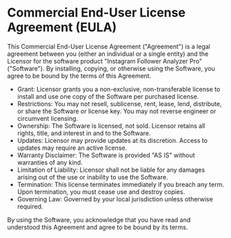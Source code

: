 # Commercial End-User License Agreement (EULA)

This Commercial End-User License Agreement ("Agreement") is a legal agreement between you (either an individual or a single entity) and the Licensor for the software product "Instagram Follower Analyzer Pro" ("Software"). By installing, copying, or otherwise using the Software, you agree to be bound by the terms of this Agreement.

- Grant: Licensor grants you a non-exclusive, non-transferable license to install and use one copy of the Software per purchased license.
- Restrictions: You may not resell, sublicense, rent, lease, lend, distribute, or share the Software or license key. You may not reverse engineer or circumvent licensing.
- Ownership: The Software is licensed, not sold. Licensor retains all rights, title, and interest in and to the Software.
- Updates: Licensor may provide updates at its discretion. Access to updates may require an active license.
- Warranty Disclaimer: The Software is provided "AS IS" without warranties of any kind.
- Limitation of Liability: Licensor shall not be liable for any damages arising out of the use or inability to use the Software.
- Termination: This license terminates immediately if you breach any term. Upon termination, you must cease use and destroy copies.
- Governing Law: Governed by your local jurisdiction unless otherwise required.

By using the Software, you acknowledge that you have read and understood this Agreement and agree to be bound by its terms.
